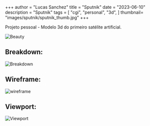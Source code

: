  +++
author = "Lucas Sanchez"
title = "Sputnik"
date = "2023-06-10"
description = "Sputnik"
tags = [
    "cgi",
    "personal",
    "3d",
]
thumbnail= "images/sputnik/sputnik_thumb.jpg"
+++

Projeto pessoal - Modelo 3d do primeiro satélite artificial.

![Beauty](/images/sputnik/sputnik01.jpg)

## Breakdown:

![Breakdown](/images/sputnik/sputnik02.jpg)

## Wireframe:

![wireframe](/images/sputnik/sputnik03.jpg)

## Viewport:

![Viewport](/images/sputnik/sputnik04.jpg)
